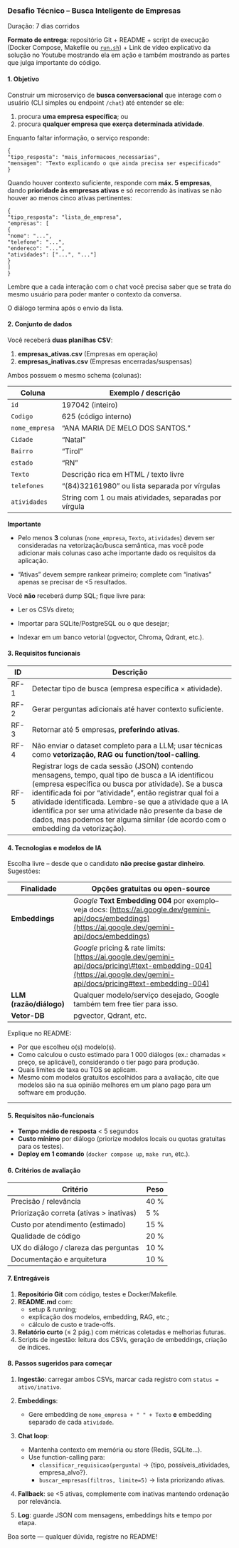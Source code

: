 ### **Desafio Técnico – Busca Inteligente de Empresas**

Duração: 7 dias corridos

**Formato de entrega**: repositório Git \+ README \+ script de execução (Docker Compose, Makefile ou [`run.sh`](http://run.sh)) \+ Link de vídeo explicativo da solução no Youtube mostrando ela em ação e também mostrando as partes que julga importante do código.

#### **1\. Objetivo**

Construir um microserviço de **busca conversacional** que interage com o usuário (CLI simples ou endpoint `/chat`) até entender se ele:

1. procura **uma empresa específica**; ou  
2. procura **qualquer empresa que exerça determinada atividade**.

Enquanto faltar informação, o serviço responde:

`{`  
  `"tipo_resposta": "mais_informacoes_necessarias",`  
  `"mensagem": "Texto explicando o que ainda precisa ser especificado"`  
`}`

Quando houver contexto suficiente, responde com **máx. 5 empresas**, dando **prioridade às empresas ativas** e só recorrendo às inativas se não houver ao menos cinco ativas pertinentes:

`{`  
  `"tipo_resposta": "lista_de_empresa",`  
  `"empresas": [`  
    `{`  
      `"nome": "...",`  
      `"telefone": "...",`  
      `"endereco": "...",`  
      `"atividades": ["...", "..."]`  
    `}`  
  `]`  
`}`

Lembre que a cada interação com o chat você precisa saber que se trata do mesmo usuário para poder manter o contexto da conversa.

O diálogo termina após o envio da lista.

#### **2\. Conjunto de dados**

Você receberá **duas planilhas CSV**:

1) **empresas\_ativas.csv** (Empresas em operação)  
2) **empresas\_inativas.csv** (Empresas encerradas/suspensas)

Ambos possuem o mesmo schema (colunas):

| Coluna | Exemplo / descrição |
| ----- | ----- |
| `id` | 197042 (inteiro) |
| `Codigo` | 625 (código interno) |
| `nome_empresa` | “ANA MARIA DE MELO DOS SANTOS.” |
| `Cidade` | “Natal” |
| `Bairro` | “Tirol” |
| `estado` | “RN” |
| `Texto` | Descrição rica em HTML / texto livre |
| `telefones` | “(84)32161980” ou lista separada por vírgulas |
| `atividades` | String com 1 ou mais atividades, separadas por vírgula |

**Importante**

* Pelo menos **3** colunas (`nome_empresa`, `Texto`, `atividades`) devem ser consideradas na vetorização/busca semântica, mas você pode adicionar mais colunas caso ache importante dado os requisitos da aplicação.

* “Ativas” devem sempre rankear primeiro; complete com “inativas” apenas se precisar de \<5 resultados.

Você **não** receberá dump SQL; fique livre para:

* Ler os CSVs direto;

* Importar para SQLite/PostgreSQL ou o que desejar;

* Indexar em um banco vetorial (pgvector, Chroma, Qdrant, etc.).

#### **3\. Requisitos funcionais**

| ID | Descrição |
| ----- | ----- |
| RF-1 | Detectar tipo de busca (empresa específica × atividade). |
| RF-2 | Gerar perguntas adicionais até haver contexto suficiente. |
| RF-3 | Retornar até 5 empresas, **preferindo ativas**. |
| RF-4 | Não enviar o dataset completo para a LLM; usar técnicas como **vetorização, RAG ou function/tool-calling**. |
| RF-5 | Registrar logs de cada sessão (JSON) contendo mensagens, tempo, qual tipo de busca a IA identificou (empresa específica ou busca por atividade). Se a busca identificada foi por “atividade”, então registrar qual foi a atividade identificada. Lembre-se que a atividade que a IA identifica por ser uma atividade não presente da base de dados, mas podemos ter alguma similar (de acordo com o embedding da vetorização). |

#### **4\. Tecnologias e modelos de IA**

Escolha livre – desde que o candidato **não precise gastar dinheiro**. Sugestões:

| Finalidade | Opções gratuitas ou open-source |
| ----- | ----- |
| **Embeddings** | *Google* **Text Embedding 004** por exemplo– veja docs: [https://ai.google.dev/gemini-api/docs/embeddings](https://ai.google.dev/gemini-api/docs/embeddings) |
|  | *Google* pricing & rate limits: [https://ai.google.dev/gemini-api/docs/pricing\#text-embedding-004](https://ai.google.dev/gemini-api/docs/pricing#text-embedding-004) |
| **LLM (razão/diálogo)** | Qualquer modelo/serviço desejado, Google também tem free tier para isso. |
| **Vetor-DB** | pgvector, Qdrant, etc. |

Explique no README:

* Por que escolheu o(s) modelo(s).  
* Como calculou o custo estimado para 1 000 diálogos (ex.: chamadas × preço, se aplicável), considerando o tier pago para produção.  
* Quais limites de taxa ou TOS se aplicam.  
* Mesmo com modelos gratuitos escolhidos para a avaliação, cite que modelos são na sua opinião melhores em um plano pago para um software em produção.

---

#### **5\. Requisitos não-funcionais**

* **Tempo médio de resposta** \< 5 segundos  
* **Custo mínimo** por diálogo (priorize modelos locais ou quotas gratuitas para os testes).  
* **Deploy em 1 comando** (`docker compose up`, `make run`, etc.).

#### **6\. Critérios de avaliação**

| Critério | Peso |
| ----- | ----- |
| Precisão / relevância | 40 % |
| Priorização correta (ativas \> inativas) | 5 % |
| Custo por atendimento (estimado) | 15 % |
| Qualidade de código | 20 % |
| UX do diálogo / clareza das perguntas | 10 % |
| Documentação e arquitetura | 10 % |

#### **7\. Entregáveis**

1. **Repositório Git** com código, testes e Docker/Makefile.  
2. **README.md** com:  
   * setup & running;  
   * explicação dos modelos, embedding, RAG, etc.;  
   * cálculo de custo e trade-offs.  
3. **Relatório curto** (≤ 2 pág.) com métricas coletadas e melhorias futuras.  
4. Scripts de ingestão: leitura dos CSVs, geração de embeddings, criação de índices.

#### **8\. Passos sugeridos para começar**

1. **Ingestão**: carregar ambos CSVs, marcar cada registro com `status = ativo/inativo`.  
2. **Embeddings**:  
   * Gere embedding de `nome_empresa + " " + Texto` **e** embedding separado de cada `atividade`.  
3. **Chat loop**:  
   * Mantenha contexto em memória ou store (Redis, SQLite…).  
   * Use function-calling para:  
     * `classificar_requisicao(pergunta)` → {tipo, possíveis\_atividades, empresa\_alvo?}.  
     * `buscar_empresas(filtros, limite=5)` → lista priorizando ativas.

4. **Fallback**: se \<5 ativas, complemente com inativas mantendo ordenação por relevância.  
5. **Log**: guarde JSON com mensagens, embeddings hits e tempo por etapa.

Boa sorte — qualquer dúvida, registre no README\!

